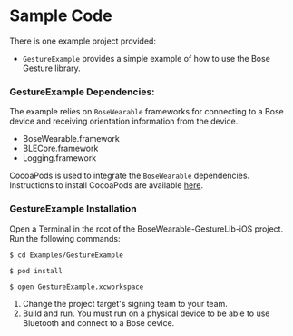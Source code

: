 # Sample Code

There is one example project provided:

- `GestureExample` provides a simple example of how to use the Bose Gesture library.

### GestureExample Dependencies:

The example relies on `BoseWearable` frameworks for connecting to a Bose device and receiving orientation information from the device. 

* BoseWearable.framework
* BLECore.framework
* Logging.framework

CocoaPods is used to integrate the `BoseWearable` dependencies. Instructions to install CocoaPods are available [here](https://github.com/CocoaPods/CocoaPods).
### GestureExample Installation

Open a Terminal in the root of the BoseWearable-GestureLib-iOS project. Run the following commands:

```shell
$ cd Examples/GestureExample

$ pod install

$ open GestureExample.xcworkspace
```

1. Change the project target's signing team to your team.
1. Build and run. You must run on a physical device to be able to use Bluetooth and connect to a Bose device.
